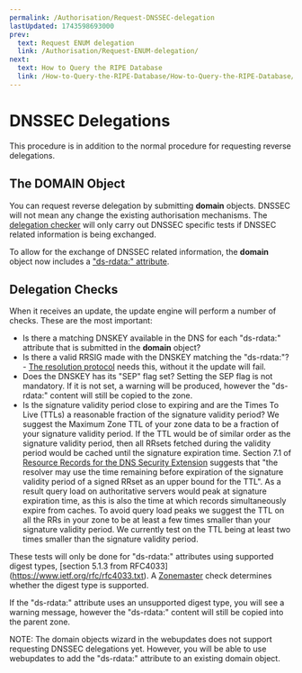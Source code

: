 ```yaml
---
permalink: /Authorisation/Request-DNSSEC-delegation
lastUpdated: 1743598693000
prev:
  text: Request ENUM delegation
  link: /Authorisation/Request-ENUM-delegation/
next:
  text: How to Query the RIPE Database
  link: /How-to-Query-the-RIPE-Database/How-to-Query-the-RIPE-Database/
---
```


# DNSSEC Delegations
This procedure is in addition to the normal procedure for requesting reverse delegations.


## The DOMAIN Object
You can request reverse delegation by submitting **domain** objects. DNSSEC will not mean any change the existing authorisation mechanisms. The [delegation checker](http://dnscheck.ripe.net/) will only carry out DNSSEC specific tests if DNSSEC related information is being exchanged.

To allow for the exchange of DNSSEC related information, the **domain** object now includes a ["ds-rdata:" attribute](../RPSL-Object-Types/Descriptions-of-Primary-Objects/#description-of-the-domain-object). 


## Delegation Checks
When it receives an update, the update engine will perform a number of checks. These are the most important:

* Is there a matching DNSKEY available in the DNS for each "ds-rdata:" attribute that is submitted in the **domain** object?
* Is there a valid RRSIG made with the DNSKEY matching the "ds-rdata:"? - [The resolution protocol](http://www.ietf.org/rfc/rfc4035.txt) needs this, without it the update will fail.
* Does the DNSKEY has its "SEP" flag set? Setting the SEP flag is not mandatory. If it is not set, a warning will be produced, however the "ds-rdata:" content will still be copied to the zone.
* Is the signature validity period close to expiring and are the Times To Live (TTLs) a reasonable fraction of the signature validity period? We suggest the Maximum Zone TTL of your zone data to be a fraction of your signature validity period. If the TTL would be of similar order as the signature validity period, then all RRsets fetched during the validity period would be cached until the signature expiration time. Section 7.1 of [Resource Records for the DNS Security Extension](http://www.ietf.org/rfc/rfc4034.txt) suggests that "the resolver may use the time remaining before expiration of the signature validity period of a signed RRset as an upper bound for the TTL". As a result query load on authoritative servers would peak at signature expiration time, as this is also the time at which records simultaneously expire from caches. To avoid query load peaks we suggest the TTL on all the RRs in your zone to be at least a few times smaller than your signature validity period. We currently test on the TTL being at least two times smaller than the signature validity period.

These tests will only be done for "ds-rdata:" attributes using supported digest types, [section 5.1.3 from RFC4033]
(https://www.ietf.org/rfc/rfc4033.txt). A [Zonemaster](https://zonemaster.ripe.net/) check determines 
whether the digest type is supported.

If the "ds-rdata:" attribute uses an unsupported digest type, you will see a warning message, however the "ds-rdata:" content will still be copied into the parent zone.

NOTE: The domain objects wizard in the webupdates does not support requesting DNSSEC delegations yet. However, you will be able to use webupdates to add the "ds-rdata:" attribute to an existing domain object.
